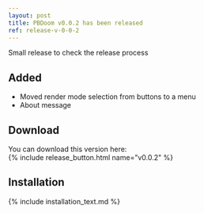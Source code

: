 ```yaml
---
layout: post
title: PBDoom v0.0.2 has been released
ref: release-v-0-0-2
---
```

Small release to check the release process

## Added

- Moved render mode selection from buttons to a menu
- About message

<!-- excerpt -->

## Download
You can download this version here:<br>{% include release_button.html
  name="v0.0.2"
%}


## Installation
{% include installation_text.md %}
